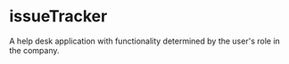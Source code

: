 # issueTracker
A help desk application with functionality determined by the user's role in the company.
